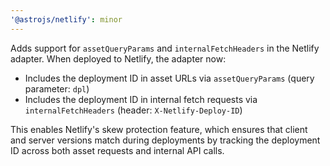 ```yaml
---
'@astrojs/netlify': minor
---
```


Adds support for `assetQueryParams` and `internalFetchHeaders` in the Netlify adapter. When deployed to Netlify, the adapter now:

- Includes the deployment ID in asset URLs via `assetQueryParams` (query parameter: `dpl`)
- Includes the deployment ID in internal fetch requests via `internalFetchHeaders` (header: `X-Netlify-Deploy-ID`)

This enables Netlify's skew protection feature, which ensures that client and server versions match during deployments by tracking the deployment ID across both asset requests and internal API calls.
